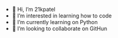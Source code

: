 - 👋 Hi, I’m 21kpatel
- 👀 I’m interested in learning how to code
- 🌱 I’m currently learning on Python
- 💞️ I’m looking to collaborate on GitHun

<!---
21kpatel/21kpatel is a ✨ special ✨ repository because its `README.md` (this file) appears on your GitHub profile.
You can click the Preview link to take a look at your changes
